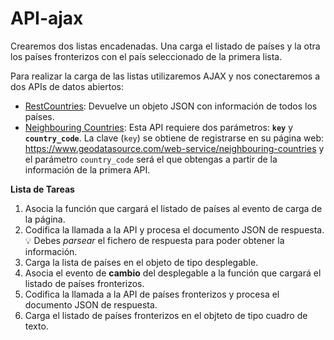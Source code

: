 # API-ajax
Crearemos dos listas encadenadas. Una carga el listado de países y la otra los países fronterizos con el país seleccionado de la primera lista.

Para realizar la carga de las listas utilizaremos AJAX y nos conectaremos a dos APIs de datos abiertos:

- [RestCountries](https://restcountries.eu/rest/v2/all): Devuelve un objeto JSON con información de todos los países.
- [Neighbouring Countries](https://api.geodatasource.com/neighbouring-countries): Esta API requiere dos parámetros: __`key`__ y __`country_code`__. La clave (`key`) se obtiene de registrarse en su página web: https://www.geodatasource.com/web-service/neighbouring-countries y el parámetro `country_code` será el que obtengas a partir de la información de la primera API.

**Lista de Tareas**

1. Asocia la función que cargará el listado de países al evento de carga de la página.
2. Codifica la llamada a la API y procesa el documento JSON de respuesta. 
  :bulb: Debes *parsear* el fichero de respuesta para poder obtener la información.
3. Carga la lista de países en el objeto de tipo desplegable.
4. Asocia el evento de **cambio** del desplegable a la función que cargará el listado de países fronterizos.
5. Codifica la llamada a la API de países fronterizos y procesa el documento JSON de respuesta.
6. Carga el listado de países fronterizos en el objteto de tipo cuadro de texto.
